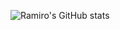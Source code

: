 
![Ramiro's GitHub stats](https://github-readme-stats.vercel.app/api?username=ramirolc02&show_icons=true&theme=radical)

